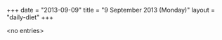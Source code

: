 +++
date = "2013-09-09"
title = "9 September 2013 (Monday)"
layout = "daily-diet"
+++

\<no entries\>